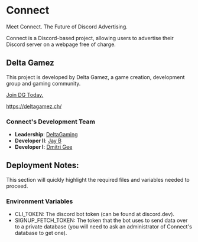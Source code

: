 # Connect
Meet Connect. The Future of Discord Advertising. 

Connect is a Discord-based project, allowing users to advertise their Discord server on a webpage free of charge.

## Delta Gamez
This project is developed by Delta Gamez, a game creation, development group and gaming community. 

[Join DG Today.](https://discord.gg/sYpmUFQ)

https://deltagamez.ch/

### Connect's Development Team
- **Leadership**: [DeltaGaming](https://github.com/DeltaGamingCH)
- **Developer II**: [Jay B](https://github.com/kezza2k7)
- **Developer I**: [Dmitri Gee](https://github.com/DmitriGee)

## Deployment Notes:

This section will quickly highlight the required files and variables needed to proceed.

### Environment Variables
- CLI_TOKEN: The discord bot token (can be found at discord.dev).
- SIGNUP_FETCH_TOKEN: The token that the bot uses to send data over to a private database (you will need to ask an administrator of Connect's database to get one).
